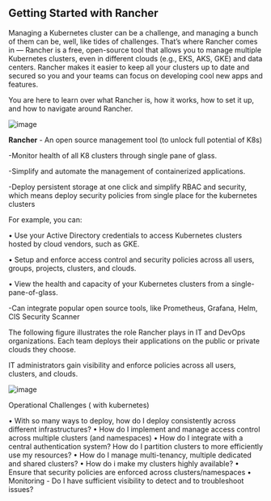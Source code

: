 ## Getting Started with Rancher

Managing a Kubernetes cluster can be a challenge, and managing a bunch of them can be, well, like tides of challenges. That’s where Rancher comes in — Rancher is a free, open-source tool that allows you to manage multiple Kubernetes clusters, even in different clouds (e.g., EKS, AKS, GKE) and data centers. Rancher makes it easier to keep all your clusters up to date and secured so you and your teams can focus on developing cool new apps and features.

You are here to learn over what Rancher is, how it works, how to set it up, and how to navigate around Rancher.


![image](https://github.com/ashrafkgit/Linux/assets/134578702/ac9d5c15-ba62-45e2-806f-b461c3cc76cf)



**Rancher** - An open source management tool (to unlock full potential of K8s)

-Monitor health of all K8 clusters through single pane of glass.

-Simplify and automate the management of containerized applications.

-Deploy persistent storage at one click and simplify RBAC and security, which means deploy security policies from single place for the kubernetes clusters 
	
For example, you can:
  
• Use your Active Directory credentials to access Kubernetes clusters hosted by cloud vendors, such as GKE.
  
• Setup and enforce access control and security policies across all users, groups, projects, clusters, and clouds.
	
• View the health and capacity of your Kubernetes clusters from a single-pane-of-glass.

-Can integrate popular open source tools, like Prometheus, Grafana, Helm, CIS Security Scanner 

The following figure illustrates the role Rancher plays in IT and DevOps organizations. Each team deploys their applications on the public or private clouds they choose. 

IT administrators gain visibility and enforce policies across all users, clusters, and clouds.

![image](https://github.com/ashrafkgit/Linux/assets/134578702/8a86606a-3f52-4d65-866a-1d3a1a1ee234)

Operational Challenges ( with kubernetes) 

• With so many ways to deploy, how do I deploy consistently across different infrastructures?
• How do I implement and manage access control across multiple clusters (and namespaces)
• How do I integrate with a central authentication system?
How do I partition clusters to more efficiently use my resources?
• How do I manage multi-tenancy, multiple dedicated and shared clusters?
• How do i make my clusters highly available?
• Ensure that security policies are enforced across clusters/namespaces
• Monitoring - Do I have sufficient visibility to detect and to troubleshoot issues?


